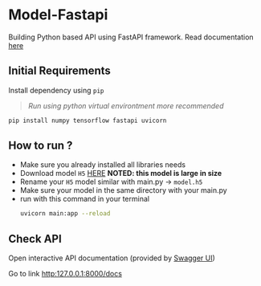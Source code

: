 # Model-Fastapi

Building Python based API using FastAPI framework. Read documentation [here](https://fastapi.tiangolo.com/)

## Initial Requirements

Install dependency using `pip`

> _Run using python virtual environtment more recommended_

```python
pip install numpy tensorflow fastapi uvicorn
```

## How to run ?

- Make sure you already installed all libraries needs
- Download model `H5` [HERE](https://drive.google.com/file/d/1AmsC4JdKICY33dZYf8JIg1y1vbIKDcnt/view?usp=sharing) **NOTED: this model is large in size**
- Rename your `H5` model similar with main.py -> `model.h5`
- Make sure your model in the same directory with your main.py
- run with this command in your terminal
  ```bash
  uvicorn main:app --reload
  ```

## Check API

Open interactive API documentation (provided by [Swagger UI](https://github.com/swagger-api/swagger-ui))

Go to link [http:127.0.0.1:8000/docs](http:127.0.0.1:8000/docs)
